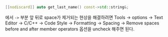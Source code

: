 ```cpp
[[nodiscard]] auto get_last_name() const->std::string&;
```
에서 `->` 부분 앞 뒤로 space가 제거되는 현상을 해결하려면
Tools -> options -> Text Editor -> C/C++ -> Code Style -> Formatting -> Spacing -> Remove spaces before and after member operators 옵션을 uncheck 해주면 된다.